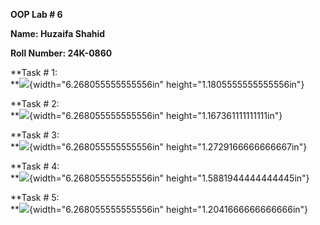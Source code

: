 **OOP Lab \# 6**

**Name: Huzaifa Shahid**

**Roll Number: 24K-0860**

**Task \# 1:\
**![](./images./image1.png){width="6.268055555555556in"
height="1.1805555555555556in"}

**Task \# 2:\
**![](./images./image2.png){width="6.268055555555556in"
height="1.167361111111111in"}

**Task \# 3:\
**![](./images./image3.png){width="6.268055555555556in"
height="1.2729166666666667in"}

**Task \# 4:\
**![](./images./image4.png){width="6.268055555555556in"
height="1.5881944444444445in"}

**Task \# 5:\
**![](./images./image5.png){width="6.268055555555556in"
height="1.2041666666666666in"}
